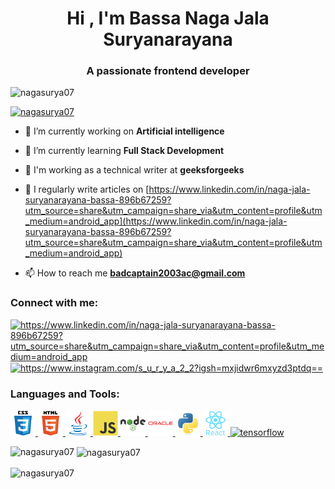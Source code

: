 <h1 align="center">Hi , I'm Bassa Naga Jala Suryanarayana</h1>
<h3 align="center">A passionate frontend developer</h3>

<p align="left"> <img src="https://komarev.com/ghpvc/?username=nagasurya07&label=Profile%20views&color=0e75b6&style=flat" alt="nagasurya07" /> </p>

<p align="left"> <a href="https://github.com/ryo-ma/github-profile-trophy"><img src="https://github-profile-trophy.vercel.app/?username=nagasurya07" alt="nagasurya07" /></a> </p>

- 🔭 I’m currently working on **Artificial intelligence**

- 🌱 I’m currently learning **Full Stack Development**
-  🔭 I'm working as a technical writer at **geeksforgeeks**

- 📝 I regularly write articles on [https://www.linkedin.com/in/naga-jala-suryanarayana-bassa-896b67259?utm_source=share&utm_campaign=share_via&utm_content=profile&utm_medium=android_app](https://www.linkedin.com/in/naga-jala-suryanarayana-bassa-896b67259?utm_source=share&utm_campaign=share_via&utm_content=profile&utm_medium=android_app)

- 📫 How to reach me **badcaptain2003ac@gmail.com**

<h3 align="left">Connect with me:</h3>
<p align="left">
<a href="https://linkedin.com/in/https://www.linkedin.com/in/naga-jala-suryanarayana-bassa-896b67259?utm_source=share&utm_campaign=share_via&utm_content=profile&utm_medium=android_app" target="blank"><img align="center" src="https://raw.githubusercontent.com/rahuldkjain/github-profile-readme-generator/master/src/images/icons/Social/linked-in-alt.svg" alt="https://www.linkedin.com/in/naga-jala-suryanarayana-bassa-896b67259?utm_source=share&utm_campaign=share_via&utm_content=profile&utm_medium=android_app" height="30" width="40" /></a>
<a href="https://instagram.com/https://www.instagram.com/s_u_r_y_a_2_2?igsh=mxjidwr6mxyzd3ptdq==" target="blank"><img align="center" src="https://raw.githubusercontent.com/rahuldkjain/github-profile-readme-generator/master/src/images/icons/Social/instagram.svg" alt="https://www.instagram.com/s_u_r_y_a_2_2?igsh=mxjidwr6mxyzd3ptdq==" height="30" width="40" /></a>
</p>

<h3 align="left">Languages and Tools:</h3>
<p align="left"> <a href="https://www.w3schools.com/css/" target="_blank" rel="noreferrer"> <img src="https://raw.githubusercontent.com/devicons/devicon/master/icons/css3/css3-original-wordmark.svg" alt="css3" width="40" height="40"/> </a> <a href="https://www.w3.org/html/" target="_blank" rel="noreferrer"> <img src="https://raw.githubusercontent.com/devicons/devicon/master/icons/html5/html5-original-wordmark.svg" alt="html5" width="40" height="40"/> </a> <a href="https://www.java.com" target="_blank" rel="noreferrer"> <img src="https://raw.githubusercontent.com/devicons/devicon/master/icons/java/java-original.svg" alt="java" width="40" height="40"/> </a> <a href="https://developer.mozilla.org/en-US/docs/Web/JavaScript" target="_blank" rel="noreferrer"> <img src="https://raw.githubusercontent.com/devicons/devicon/master/icons/javascript/javascript-original.svg" alt="javascript" width="40" height="40"/> </a> <a href="https://nodejs.org" target="_blank" rel="noreferrer"> <img src="https://raw.githubusercontent.com/devicons/devicon/master/icons/nodejs/nodejs-original-wordmark.svg" alt="nodejs" width="40" height="40"/> </a> <a href="https://www.oracle.com/" target="_blank" rel="noreferrer"> <img src="https://raw.githubusercontent.com/devicons/devicon/master/icons/oracle/oracle-original.svg" alt="oracle" width="40" height="40"/> </a> <a href="https://www.python.org" target="_blank" rel="noreferrer"> <img src="https://raw.githubusercontent.com/devicons/devicon/master/icons/python/python-original.svg" alt="python" width="40" height="40"/> </a> <a href="https://reactjs.org/" target="_blank" rel="noreferrer"> <img src="https://raw.githubusercontent.com/devicons/devicon/master/icons/react/react-original-wordmark.svg" alt="react" width="40" height="40"/> </a> <a href="https://www.tensorflow.org" target="_blank" rel="noreferrer"> <img src="https://www.vectorlogo.zone/logos/tensorflow/tensorflow-icon.svg" alt="tensorflow" width="40" height="40"/> </a> </p>

<p><img align="left" src="https://github-readme-stats.vercel.app/api/top-langs?username=nagasurya07&show_icons=true&locale=en&layout=compact" alt="nagasurya07" /></p>

<p>&nbsp;<img align="center" src="https://github-readme-stats.vercel.app/api?username=nagasurya07&show_icons=true&locale=en" alt="nagasurya07" /></p>

<p><img align="center" src="https://github-readme-streak-stats.herokuapp.com/?user=nagasurya07&" alt="nagasurya07" /></p>
